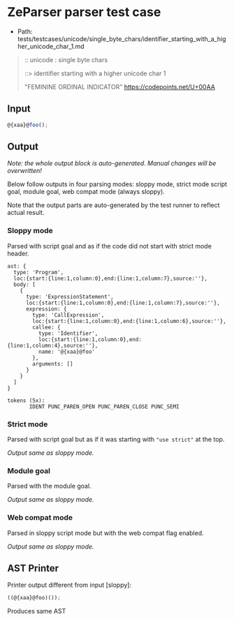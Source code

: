 # ZeParser parser test case

- Path: tests/testcases/unicode/single_byte_chars/identifier_starting_with_a_higher_unicode_char_1.md

> :: unicode : single byte chars
>
> ::> identifier starting with a higher unicode char 1
>
> "FEMININE ORDINAL INDICATOR" https://codepoints.net/U+00AA

## Input

`````js
@{xaa}@foo();
`````

## Output

_Note: the whole output block is auto-generated. Manual changes will be overwritten!_

Below follow outputs in four parsing modes: sloppy mode, strict mode script goal, module goal, web compat mode (always sloppy).

Note that the output parts are auto-generated by the test runner to reflect actual result.

### Sloppy mode

Parsed with script goal and as if the code did not start with strict mode header.

`````
ast: {
  type: 'Program',
  loc:{start:{line:1,column:0},end:{line:1,column:7},source:''},
  body: [
    {
      type: 'ExpressionStatement',
      loc:{start:{line:1,column:0},end:{line:1,column:7},source:''},
      expression: {
        type: 'CallExpression',
        loc:{start:{line:1,column:0},end:{line:1,column:6},source:''},
        callee: {
          type: 'Identifier',
          loc:{start:{line:1,column:0},end:{line:1,column:4},source:''},
          name: '@{xaa}@foo'
        },
        arguments: []
      }
    }
  ]
}

tokens (5x):
       IDENT PUNC_PAREN_OPEN PUNC_PAREN_CLOSE PUNC_SEMI
`````

### Strict mode

Parsed with script goal but as if it was starting with `"use strict"` at the top.

_Output same as sloppy mode._

### Module goal

Parsed with the module goal.

_Output same as sloppy mode._

### Web compat mode

Parsed in sloppy script mode but with the web compat flag enabled.

_Output same as sloppy mode._

## AST Printer

Printer output different from input [sloppy]:

````js
((@{xaa}@foo)());
````

Produces same AST

